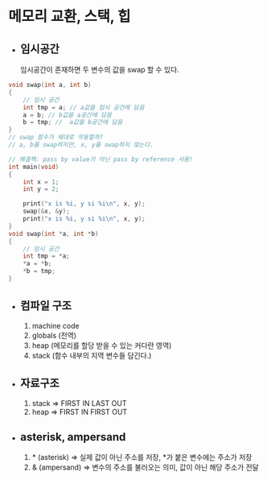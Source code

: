 # 메모리 교환, 스택, 힙

- ## 임시공간
  임시공간이 존재하면 두 변수의 값을 swap 할 수 있다.

```c
void swap(int a, int b)
{
    // 임시 공간
    int tmp = a; // a값을 임시 공간에 담음
    a = b; // b값을 a공간에 담음
    b = tmp; //  a값을 b공간에 담음
}
// swap 함수가 제대로 작동할까?
// a, b를 swap하지만, x, y를 swap하지 않는다.

// 해결책: pass by value가 아닌 pass by reference 사용!
int main(void)
{
    int x = 1;
    int y = 2;

    print("x is %i, y si %i\n", x, y);
    swap(&x, &y);
    print("x is %i, y si %i\n", x, y);
}
void swap(int *a, int *b)
{
    // 임시 공간
    int tmp = *a;
    *a = *b;
    *b = tmp;
}
```

- ## 컴파일 구조

  1. machine code
  2. globals (전역)
  3. heap (메모리를 할당 받을 수 있는 커다란 영역)
  4. stack (함수 내부의 지역 변수들 담긴다.)

- ## 자료구조

  1. stack => FIRST IN LAST OUT
  2. heap => FIRST IN FIRST OUT

- ## asterisk, ampersand
  1. \* (asterisk) => 실제 값이 아닌 주소를 저장, \*가 붙은 변수에는 주소가 저장
  2. & (ampersand) => 변수의 주소를 불러오는 의미, 값이 아닌 해당 주소가 전달
